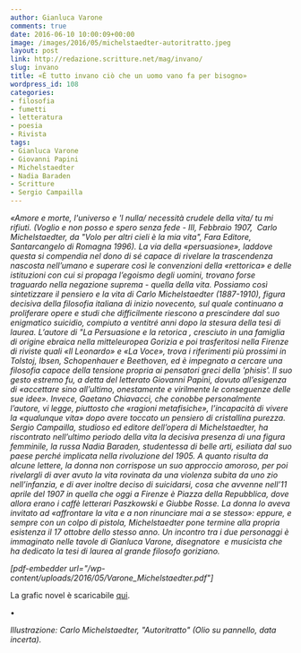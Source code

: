 ```yaml
---
author: Gianluca Varone
comments: true
date: 2016-06-10 10:00:09+00:00
image: /images/2016/05/michelstaedter-autoritratto.jpeg
layout: post
link: http://redazione.scritture.net/mag/invano/
slug: invano
title: «È tutto invano ciò che un uomo vano fa per bisogno»
wordpress_id: 108
categories:
- filosofia
- fumetti
- letteratura
- poesia
- Rivista
tags:
- Gianluca Varone
- Giovanni Papini
- Michelstaedter
- Nadia Baraden
- Scritture
- Sergio Campailla
---
```


_«Amore e morte, l'universo e 'l nulla/ necessità crudele della vita/ tu mi rifiuti. (Voglio e non posso e spero senza fede - III, Febbraio 1907,  Carlo Michelstaedter, da "Volo per altri cieli è la mia vita", Fara Editore, Santarcangelo di Romagna 1996). La via della «persuasione», laddove questa si compendia nel dono di sé capace di rivelare la trascendenza nascosta nell’umano e superare così le convenzioni della «rettorica» e delle istituzioni con cui si propaga l’egoismo degli uomini, trovano forse traguardo nella negazione suprema - quella della vita. Possiamo così sintetizzare il pensiero e la vita di Carlo Michelstaedter (1887-1910), figura decisiva della filosofia italiana di inizio novecento, sul quale continuano a proliferare opere e studi che difficilmente riescono a prescindere dal suo enigmatico suicidio, compiuto a ventitré anni dopo la stesura della tesi di laurea. L’autore di "La Persuasione e la retorica , cresciuto in una famiglia di origine ebraica nella mitteleuropea Gorizia e poi trasferitosi nella Firenze di riviste quali «Il Leonardo» e «La Voce», trova i riferimenti più prossimi in Tolstoj, Ibsen, Schopenhauer e Beethoven, ed è impegnato a cercare una filosofia capace della tensione propria ai pensatori greci della 'phisis'. Il suo gesto estremo fu, a detta del letterato Giovanni Papini, dovuto all’esigenza di «accettare sino all’ultimo, onestamente e virilmente le conseguenze delle sue idee». Invece, Gaetano Chiavacci, che conobbe personalmente l’autore, vi legge, piuttosto che «ragioni metafisiche», l’incapacità di vivere la «qualunque vita» dopo avere toccato un pensiero di cristallina purezza. Sergio Campailla, studioso ed editore dell’opera di Michelstaedter, ha riscontrato nell’ultimo periodo della vita la decisiva presenza di una figura femminile, la russa Nadia Baraden, studentessa di belle arti, esiliata dal suo paese perché implicata nella rivoluzione del 1905. A quanto risulta da alcune lettere, la donna non corrispose un suo approccio amoroso, per poi rivelargli di aver avuto la vita rovinata da una violenza subita da uno zio nell’infanzia, e di aver inoltre deciso di suicidarsi, cosa che avvenne nell’11 aprile del 1907 in quella che oggi a Firenze è Piazza della Repubblica, dove allora erano i caffè letterari Paszkowski e Giubbe Rosse. La donna lo aveva invitato ad «affrontare la vita e a non rinunciare mai a se stesso»: eppure, e sempre con un colpo di pistola, Michelstaedter pone termine alla propria esistenza il 17 ottobre dello stesso anno. Un incontro tra i due personaggi è immaginato nelle tavole di Gianluca Varone, disegnatore  e musicista che ha dedicato la tesi di laurea al grande filosofo goriziano._




_[pdf-embedder url="/wp-content/uploads/2016/05/Varone_Michelstaedter.pdf"]_







La grafic novel è scaricabile [qui](/wp-content/uploads/2016/05/Varone_Michelstaedter.pdf).




•




_Illustrazione: Carlo Michelstaedter, "Autoritratto" (Olio su pannello, data incerta)._







